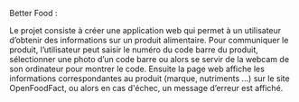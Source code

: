 Better Food : 

Le projet consiste à créer une application web qui permet à un utilisateur d’obtenir des informations sur un produit alimentaire. Pour communiquer le produit, l’utilisateur peut saisir le numéro du code barre du produit, sélectionner une photo d’un code barre ou alors se servir de la webcam de son ordinateur pour montrer le code. Ensuite la page web affiche les informations correspondantes au produit (marque, nutriments …) sur le site OpenFoodFact, ou alors en cas d'échec, un message d’erreur est affiché.
